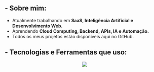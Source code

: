 
## - Sobre mim:

- Atualmente trabalhando em **SaaS, Inteligência Artificial e Desenvolvimento Web.**
- Aprendendo **Cloud Computing, Backend, APIs, IA e Automação.**
- Todos os meus projetos estão disponíveis aqui no GitHub.


## - Tecnologias e Ferramentas que uso:

<p align="center">
  <img src="https://skillicons.dev/icons?i=python,js,java,nodejs,react,html,css,tailwind,git,github,docker,linux,mysql,postgres," />
</p>

